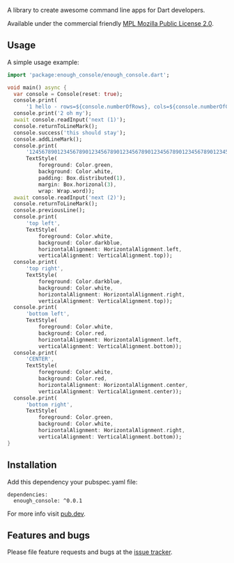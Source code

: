 A library to create awesome command line apps for Dart developers.

Available under the commercial friendly 
[MPL Mozilla Public License 2.0](https://www.mozilla.org/en-US/MPL/).

## Usage

A simple usage example:

```dart
import 'package:enough_console/enough_console.dart';

void main() async {
  var console = Console(reset: true);
  console.print(
      '1 hello - rows=${console.numberOfRows}, cols=${console.numberOfColumns}');
  console.print('2 oh my');
  await console.readInput('next (1)');
  console.returnToLineMark();
  console.success('this should stay');
  console.addLineMark();
  console.print(
      '12456789012345678901234567890123456789012345678901234567890123456789012345678901234567890123456789012345678901234567890123456789012345678901234567890123456789012345678901234567890 90ABC DEFGH IJKLMNO PQRST UVWX YZ a bcd efg hijklmno pqrstuv wxyz 123 456 789 0_->>> _ABC_ _DEF_ _GHJ_ _KLM_ _OPQ_ _RST_ _UVW_ _XYZ_ _abc_ _def_ _ghj_ _klm_ _nop_ _qrs_ _tuv_ _wxy_ ____z_____',
      TextStyle(
          foreground: Color.green,
          background: Color.white,
          padding: Box.distributed(1),
          margin: Box.horizonal(3),
          wrap: Wrap.word));
  await console.readInput('next (2)');
  console.returnToLineMark();
  console.previousLine();
  console.print(
      'top left',
      TextStyle(
          foreground: Color.white,
          background: Color.darkblue,
          horizontalAlignment: HorizontalAlignment.left,
          verticalAlignment: VerticalAlignment.top));
  console.print(
      'top right',
      TextStyle(
          foreground: Color.darkblue,
          background: Color.white,
          horizontalAlignment: HorizontalAlignment.right,
          verticalAlignment: VerticalAlignment.top));
  console.print(
      'bottom left',
      TextStyle(
          foreground: Color.white,
          background: Color.red,
          horizontalAlignment: HorizontalAlignment.left,
          verticalAlignment: VerticalAlignment.bottom));
  console.print(
      'CENTER',
      TextStyle(
          foreground: Color.white,
          background: Color.red,
          horizontalAlignment: HorizontalAlignment.center,
          verticalAlignment: VerticalAlignment.center));
  console.print(
      'bottom right',
      TextStyle(
          foreground: Color.green,
          background: Color.white,
          horizontalAlignment: HorizontalAlignment.right,
          verticalAlignment: VerticalAlignment.bottom));
}
 ```

## Installation
Add this dependency your pubspec.yaml file:

```
dependencies:
  enough_console: ^0.0.1
```

For more info visit [pub.dev](https://pub.dev/packages/enough_console).

## Features and bugs

Please file feature requests and bugs at the [issue tracker][tracker].

[tracker]: https://github.com/Enough-Software/enough_console/issues